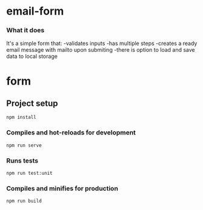 # email-form

### What it does

It's a simple form that: 
-validates inputs
-has multiple steps
-creates a ready email message with mailto upon submiting
-there is option to load and save data to local storage


# form

## Project setup

```
npm install
```

### Compiles and hot-reloads for development

```
npm run serve
```

### Runs tests

```
npm run test:unit
```

### Compiles and minifies for production

```
npm run build
```

